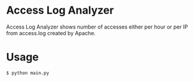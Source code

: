 # Access Log Analyzer
Access Log Analyzer shows number of accesses either per hour or per IP from access.log created by Apache.

# Usage
```
$ python main.py
```
